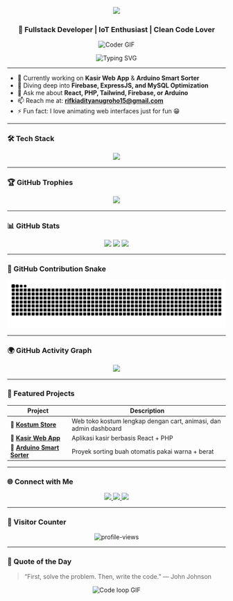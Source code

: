 <p align="center">
  <img src="https://capsule-render.vercel.app/api?type=waving&color=0d6efd&height=200&section=header&text=Hi%20I'm%20Rifki!&fontSize=40&fontColor=ffffff&animation=fadeIn" />
</p>

<h3 align="center">🚀 Fullstack Developer | IoT Enthusiast | Clean Code Lover</h3>

<p align="center">
  <img src="https://media.giphy.com/media/qgQUggAC3Pfv687qPC/giphy.gif" width="400" alt="Coder GIF" />
</p>

<p align="center">
  <img src="https://readme-typing-svg.demolab.com?font=Fira+Code&size=22&pause=1000&center=true&vCenter=true&multiline=true&width=1000&height=100&lines=React+Dev+%7C+PHP+MySQL+Master+%7C+Arduino+Project+Maker;Love+Clean+UI%2C+Functional+UX+%26+Modular+Code" alt="Typing SVG" />
</p>

---

- 🔭 Currently working on **Kasir Web App** & **Arduino Smart Sorter**
- 🌱 Diving deep into **Firebase, ExpressJS, and MySQL Optimization**
- 💬 Ask me about **React, PHP, Tailwind, Firebase, or Arduino**
- 📫 Reach me at: **rifkiadityanugroho15@gmail.com**
- ⚡ Fun fact: I love animating web interfaces just for fun 😁

---

### 🛠️ Tech Stack

<p align="center">
  <img src="https://skillicons.dev/icons?i=react,php,arduino,mysql,js,html,css,tailwind,firebase,nodejs,git,vscode" />
</p>

---

### 🏆 GitHub Trophies

<p align="center">
  <img src="https://github-profile-trophy.vercel.app/?username=rifki123-cell&theme=algolia&no-frame=true&no-bg=true&margin-w=10" />
</p>

---

### 📊 GitHub Stats

<p align="center">
  <img src="https://github-readme-stats.vercel.app/api?username=rifki123-cell&show_icons=true&theme=radical&count_private=true" height="150px" />
  <img src="https://github-readme-streak-stats.herokuapp.com?user=rifki123-cell&theme=radical" height="150px" />
  <img src="https://github-readme-stats.vercel.app/api/top-langs/?username=rifki123-cell&layout=compact&theme=radical" height="150px" />
</p>

---

### 🐍 GitHub Contribution Snake

<p align="center">
  <img src="https://raw.githubusercontent.com/rifki123-cell/github-snake/output/github-contribution-grid-snake.svg" />
</p>

---

### 🌍 GitHub Activity Graph

<p align="center">
  <img src="https://github-readme-activity-graph.vercel.app/graph?username=rifki123-cell&theme=react-dark&hide_border=true&area=true" />
</p>

---

### 🎯 Featured Projects

| Project | Description |
|--------|-------------|
| 🎨 [**Kostum Store**](https://github.com/rifki123-cell/kostum-store) | Web toko kostum lengkap dengan cart, animasi, dan admin dashboard |
| 🛒 [**Kasir Web App**](https://github.com/rifki123-cell/kasir-app) | Aplikasi kasir berbasis React + PHP |
| 🤖 [**Arduino Smart Sorter**](https://github.com/rifki123-cell/arduino-sorter) | Proyek sorting buah otomatis pakai warna + berat |

---

### 🌐 Connect with Me

<p align="center">
  <a href="mailto:rifkiadityanugroho15@gmail.com">
    <img src="https://img.shields.io/badge/email-D14836?style=for-the-badge&logo=gmail&logoColor=white" />
  </a>
  <a href="https://linkedin.com/in/your-linkedin">
    <img src="https://img.shields.io/badge/linkedin-0077B5?style=for-the-badge&logo=linkedin&logoColor=white" />
  </a>
  <a href="https://instagram.com/adty.zz">
    <img src="https://img.shields.io/badge/instagram-E4405F?style=for-the-badge&logo=instagram&logoColor=white" />
  </a>
</p>

---

### 👀 Visitor Counter

<p align="center">
  <img src="https://komarev.com/ghpvc/?username=rifki123-cell&label=PROFILE+VIEWS&style=for-the-badge&color=11D3EE" alt="profile-views" />
</p>

---

### 💬 Quote of the Day

> “First, solve the problem. Then, write the code.” — John Johnson

<p align="center">
  <img src="https://media.giphy.com/media/l2JHRhAtnJSDNJ2py/giphy.gif" width="200" alt="Code loop GIF" />
</p>
